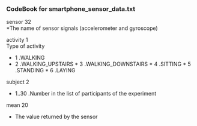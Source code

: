 ### CodeBook for smartphone_sensor_data.txt

sensor    32   
  *The name of sensor signals (accelerometer and gyroscope)  
  
activity  1   
  Type of activity   
  *  1 .WALKING
  *  2	.WALKING_UPSTAIRS
	*  3	.WALKING_DOWNSTAIRS
	*  4	.SITTING
	*  5	.STANDING
	*  6	.LAYING    

subject 2   
  *  1..30 .Number in the list of participants of the experiment   
  
mean  20   
  *  The value returned by the sensor




